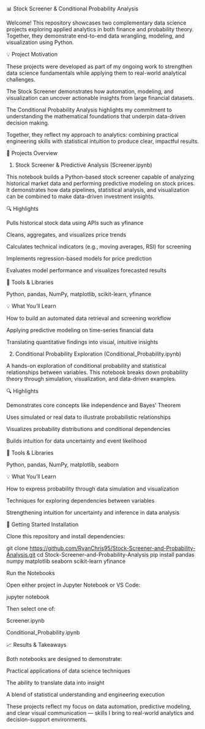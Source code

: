 📊 Stock Screener & Conditional Probability Analysis

Welcome! This repository showcases two complementary data science projects exploring applied analytics in both finance and probability theory. Together, they demonstrate end-to-end data wrangling, modeling, and visualization using Python.

💡 Project Motivation

These projects were developed as part of my ongoing work to strengthen data science fundamentals while applying them to real-world analytical challenges.

The Stock Screener demonstrates how automation, modeling, and visualization can uncover actionable insights from large financial datasets.

The Conditional Probability Analysis highlights my commitment to understanding the mathematical foundations that underpin data-driven decision making.

Together, they reflect my approach to analytics: combining practical engineering skills with statistical intuition to produce clear, impactful results.

🚀 Projects Overview
1. Stock Screener & Predictive Analysis (Screener.ipynb)

This notebook builds a Python-based stock screener capable of analyzing historical market data and performing predictive modeling on stock prices.
It demonstrates how data pipelines, statistical analysis, and visualization can be combined to make data-driven investment insights.

🔍 Highlights

Pulls historical stock data using APIs such as yfinance

Cleans, aggregates, and visualizes price trends

Calculates technical indicators (e.g., moving averages, RSI) for screening

Implements regression-based models for price prediction

Evaluates model performance and visualizes forecasted results

🧰 Tools & Libraries

Python, pandas, NumPy, matplotlib, scikit-learn, yfinance

💡 What You’ll Learn

How to build an automated data retrieval and screening workflow

Applying predictive modeling on time-series financial data

Translating quantitative findings into visual, intuitive insights

2. Conditional Probability Exploration (Conditional_Probability.ipynb)

A hands-on exploration of conditional probability and statistical relationships between variables.
This notebook breaks down probability theory through simulation, visualization, and data-driven examples.

🔍 Highlights

Demonstrates core concepts like independence and Bayes’ Theorem

Uses simulated or real data to illustrate probabilistic relationships

Visualizes probability distributions and conditional dependencies

Builds intuition for data uncertainty and event likelihood

🧰 Tools & Libraries

Python, pandas, NumPy, matplotlib, seaborn

💡 What You’ll Learn

How to express probability through data simulation and visualization

Techniques for exploring dependencies between variables

Strengthening intuition for uncertainty and inference in data analysis

🧩 Getting Started
Installation

Clone this repository and install dependencies:

git clone https://github.com/RyanChris95/Stock-Screener-and-Probability-Analysis.git
cd Stock-Screener-and-Probability-Analysis
pip install pandas numpy matplotlib seaborn scikit-learn yfinance

Run the Notebooks

Open either project in Jupyter Notebook or VS Code:

jupyter notebook


Then select one of:

Screener.ipynb

Conditional_Probability.ipynb

📈 Results & Takeaways

Both notebooks are designed to demonstrate:

Practical applications of data science techniques

The ability to translate data into insight

A blend of statistical understanding and engineering execution

These projects reflect my focus on data automation, predictive modeling, and clear visual communication — skills I bring to real-world analytics and decision-support environments.
